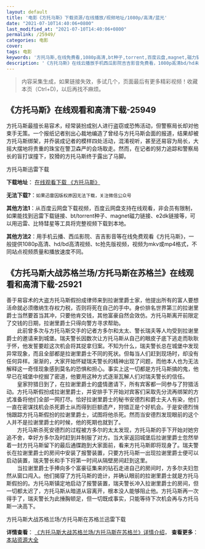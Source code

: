 ```yaml
---
layout: default
title: '电影《方托马斯》下载资源/在线播放/视频地址/1080p/高清/蓝光'
date: "2021-07-10T14:40:06+0800"
last_modified_at: "2021-07-10T14:40:06+0800"
permalink: /25949/
categories: 电影
cover:
tags: 电影
keywords: '方托马斯,在线免费看,1080p高清,bt种子,torrent,百度云盘,magnet,磁力链,迅雷下载资源'
description: '《方托马斯》在线云播放手机西瓜影院吉吉影音免费看，1080p高清bd/hd未删减完整版和tc抢先枪版，mkv/mp4格式，附带bt/torrent种子、magnet/磁力链、百度云盘、网盘资源迅雷下载链接'
---
```


>内容采集生成，如果链接失效，多试几个，页面最后有更多精彩视频！收藏本页（Ctrl+D)，以后再找不麻烦。


## 《方托马斯》在线观看和高清下载-25949

方托马斯最擅长易容术，经常装扮成别人进行盗窃或恐怖活动，但警察局长却对他束手无策。一个报纸记者别出心裁地编造了曾经与方托马斯会面的报道，结果却被方托马斯绑架，并乔装成记者的模样四处活动，混淆视听，甚至还易容为局长，大摇大摆地将贵重的珠宝在警卫森严的会场取走。然而，在记者的努力追踪和警察局长的盲打误撞下，狡猾的方托马斯终于露出了马脚。</p>


方托马斯迅雷下载

**下载地址**： [在线观看下载 《方托马斯》](https://www.993dy.com//vod-detail-id-22189.html) 


**无法下载?**：`如果迅雷因版权原因无法下载，关注微信公众号 `

**其他方法1**：从百度云网盘下载视频，百度云网盘支持在线观看，非会员有限制，如果能找到迅雷下载链接、bt/torrent种子、magnet磁力链接、e2dk链接等，可以用迅雷、比特彗星等工具将完整视频下载到本地。

**其他方法2**：用手机云播、西瓜影院、吉吉影音等在线免费观看《方托马斯》，一般提供1080p高清、hd/bd高清视频、tc抢先版视频，视频为mkv或mp4格式，不同站点视频质量和播放速度不同。


## 《方托马斯大战苏格兰场/方托马斯在苏格兰》在线观看和高清下载-25921

善于易容术的大盗方托马斯假扮成律师来到拉谢里爵士家，他提出所有的富人要想活命就必须缴纳生存权力税，否则将死在自己的手中。身价排名世界第三的拉谢里爵士当然要首当其冲，只要他肯交钱，其他富豪自然会效仿。方托马斯离开前限定了交钱的日期，拉谢里爵士只得向警方寻求帮助。<br />　　此前曾多次与方托马斯交手的记者方多尔和太太、警长瑞夫等人均受到拉谢里爵士的邀请来到城堡。瑞夫警长因数次让方托马斯从自己的眼皮子底下逃走而耿耿于怀，他发誓要趁这次机会将其捉拿归案。不知为什么，瑞夫警长总在城堡中发现异常现象，而且全部都是拉谢里爵士不同的死状。但每当人们赶到现场时，却没有任何异样。渐渐的，大家开始怀疑瑞夫警长的精神出现了问题，而他本人也为无法解释这一奇怪现象感到莫名的恐惧和担心。事实上这一切都是方托马斯搞的鬼，他早已在城堡中挖掘了密道，他要用这种方式逐渐瓦解人们对瑞夫警长的信任。<br />　　皇家狩猎日到了，在拉谢里爵士的盛情邀请下，所有宾客都一同参与了狩猎活动。方托马斯假扮成拉谢里爵士，并安排手下开始对宾客们采取先分流再绑架的方式准备将他们全部一网打尽。恰好拉谢里爵士的秘书安德烈和爵士夫人有染，他们一直在密谋找机会杀死爵士从而得到巨额遗产，狩猎正是个好机会。于是安德烈悄悄跟踪方托马斯假扮的拉谢里爵士，试图将他杀死。然而当安德烈发现眼前的这个人并不是拉谢里爵士的时候，他的死期也就到了。<br />　　方托马斯杀死安德烈的过程被方多尔的太太发现，方托马斯的手下开始对她穷追不舍，幸好方多尔及时赶到并制服了对方。当大家返回城堡后拉谢里爵士忽然举着一封方托马斯留下的最后通牒跑到大家面前，看来方托马斯即将现身了。瑞夫警长在拉谢里爵士的房间中安装了报警装置，只要方托马斯一出现拉谢里爵士便可以启动装置，瑞夫警长和手下将第一时间从隔壁房间赶到这里。<br />　　当拉谢里爵士手捧向多个富豪征集来的钻石走进自己的房间时，方多尔夫妇忽然从窗口闯入。他们揭穿了方托马斯的诡计，并确认眼前的拉谢里爵士就是方托马斯假扮的。方托马斯镇定地启动了报警装置，瑞夫警长冲入拉谢里爵士的房间，但一切都太迟了，方托马斯从暗道从容离开，根本没人能够阻止他。方托马斯再一次得手了，瑞夫警长为此捶胸顿足，但一切既成事实，只能等待下次机会再与方托马斯一决高下。</p>


方托马斯大战苏格兰场/方托马斯在苏格兰迅雷下载

**详情查看**： [《方托马斯大战苏格兰场/方托马斯在苏格兰》详情介绍](/movie/25921/)， **查看更多**：[本站资源大全](/movie/t/all/)

